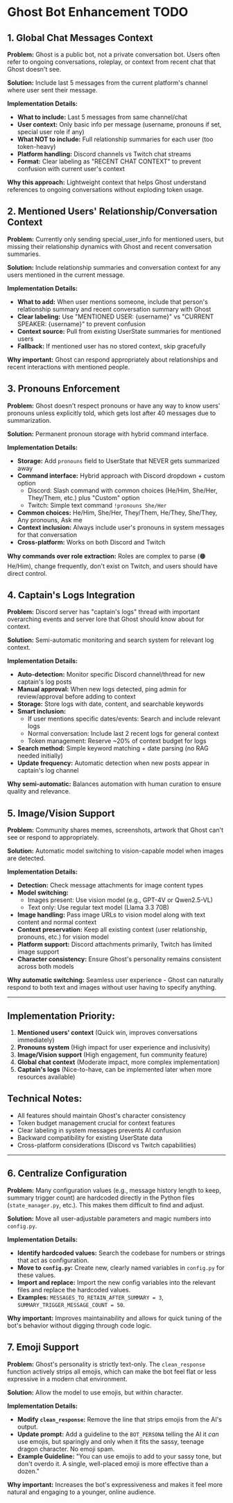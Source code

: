 # Ghost Bot Enhancement TODO

## 1. Global Chat Messages Context

**Problem:** Ghost is a public bot, not a private conversation bot. Users often refer to ongoing conversations, roleplay, or context from recent chat that Ghost doesn't see.

**Solution:** Include last 5 messages from the current platform's channel where user sent their message.

**Implementation Details:**

- **What to include:** Last 5 messages from same channel/chat
- **User context:** Only basic info per message (username, pronouns if set, special user role if any)
- **What NOT to include:** Full relationship summaries for each user (too token-heavy)
- **Platform handling:** Discord channels vs Twitch chat streams
- **Format:** Clear labeling as "RECENT CHAT CONTEXT" to prevent confusion with current user's context

**Why this approach:** Lightweight context that helps Ghost understand references to ongoing conversations without exploding token usage.

## 2. Mentioned Users' Relationship/Conversation Context

**Problem:** Currently only sending special_user_info for mentioned users, but missing their relationship dynamics with Ghost and recent conversation summaries.

**Solution:** Include relationship summaries and conversation context for any users mentioned in the current message.

**Implementation Details:**

- **What to add:** When user mentions someone, include that person's relationship summary and recent conversation summary with Ghost
- **Clear labeling:** Use "MENTIONED USER: {username}" vs "CURRENT SPEAKER: {username}" to prevent confusion
- **Context source:** Pull from existing UserState summaries for mentioned users
- **Fallback:** If mentioned user has no stored context, skip gracefully

**Why important:** Ghost can respond appropriately about relationships and recent interactions with mentioned people.

## 3. Pronouns Enforcement

**Problem:** Ghost doesn't respect pronouns or have any way to know users' pronouns unless explicitly told, which gets lost after 40 messages due to summarization.

**Solution:** Permanent pronoun storage with hybrid command interface.

**Implementation Details:**

- **Storage:** Add `pronouns` field to UserState that NEVER gets summarized away
- **Command interface:** Hybrid approach with Discord dropdown + custom option
  - Discord: Slash command with common choices (He/Him, She/Her, They/Them, etc.) plus "Custom" option
  - Twitch: Simple text command `!pronouns She/Her`
- **Common choices:** He/Him, She/Her, They/Them, He/They, She/They, Any pronouns, Ask me
- **Context inclusion:** Always include user's pronouns in system messages for that conversation
- **Cross-platform:** Works on both Discord and Twitch

**Why commands over role extraction:** Roles are complex to parse (🟠 He/Him), change frequently, don't exist on Twitch, and users should have direct control.

## 4. Captain's Logs Integration

**Problem:** Discord server has "captain's logs" thread with important overarching events and server lore that Ghost should know about for context.

**Solution:** Semi-automatic monitoring and search system for relevant log context.

**Implementation Details:**

- **Auto-detection:** Monitor specific Discord channel/thread for new captain's log posts
- **Manual approval:** When new logs detected, ping admin for review/approval before adding to context
- **Storage:** Store logs with date, content, and searchable keywords
- **Smart inclusion:**
  - If user mentions specific dates/events: Search and include relevant logs
  - Normal conversation: Include last 2 recent logs for general context
  - Token management: Reserve ~20% of context budget for logs
- **Search method:** Simple keyword matching + date parsing (no RAG needed initially)
- **Update frequency:** Automatic detection when new posts appear in captain's log channel

**Why semi-automatic:** Balances automation with human curation to ensure quality and relevance.

## 5. Image/Vision Support

**Problem:** Community shares memes, screenshots, artwork that Ghost can't see or respond to appropriately.

**Solution:** Automatic model switching to vision-capable model when images are detected.

**Implementation Details:**

- **Detection:** Check message attachments for image content types
- **Model switching:**
  - Images present: Use vision model (e.g., GPT-4V or Qwen2.5-VL)
  - Text only: Use regular text model (Llama 3.3 70B)
- **Image handling:** Pass image URLs to vision model along with text content and normal context
- **Context preservation:** Keep all existing context (user relationship, pronouns, etc.) for vision model
- **Platform support:** Discord attachments primarily, Twitch has limited image support
- **Character consistency:** Ensure Ghost's personality remains consistent across both models

**Why automatic switching:** Seamless user experience - Ghost can naturally respond to both text and images without user having to specify anything.

---

## Implementation Priority:

1. **Mentioned users' context** (Quick win, improves conversations immediately)
2. **Pronouns system** (High impact for user experience and inclusivity)
3. **Image/Vision support** (High engagement, fun community feature)
4. **Global chat context** (Moderate impact, more complex implementation)
5. **Captain's logs** (Nice-to-have, can be implemented later when more resources available)

## Technical Notes:

- All features should maintain Ghost's character consistency
- Token budget management crucial for context features
- Clear labeling in system messages prevents AI confusion
- Backward compatibility for existing UserState data
- Cross-platform considerations (Discord vs Twitch capabilities)

---

## 6. Centralize Configuration

**Problem:** Many configuration values (e.g., message history length to keep, summary trigger count) are hardcoded directly in the Python files (`state_manager.py`, etc.). This makes them difficult to find and adjust.

**Solution:** Move all user-adjustable parameters and magic numbers into `config.py`.

**Implementation Details:**

- **Identify hardcoded values:** Search the codebase for numbers or strings that act as configuration.
- **Move to `config.py`:** Create new, clearly named variables in `config.py` for these values.
- **Import and replace:** Import the new config variables into the relevant files and replace the hardcoded values.
- **Examples:** `MESSAGES_TO_RETAIN_AFTER_SUMMARY = 3`, `SUMMARY_TRIGGER_MESSAGE_COUNT = 50`.

**Why important:** Improves maintainability and allows for quick tuning of the bot's behavior without digging through code logic.

## 7. Emoji Support

**Problem:** Ghost's personality is strictly text-only. The `clean_response` function actively strips all emojis, which can make the bot feel flat or less expressive in a modern chat environment.

**Solution:** Allow the model to use emojis, but within character.

**Implementation Details:**

- **Modify `clean_response`:** Remove the line that strips emojis from the AI's output.
- **Update prompt:** Add a guideline to the `BOT_PERSONA` telling the AI it *can* use emojis, but sparingly and only when it fits the sassy, teenage dragon character. No emoji spam.
- **Example Guideline:** "You can use emojis to add to your sassy tone, but don't overdo it. A single, well-placed emoji is more effective than a dozen."

**Why important:** Increases the bot's expressiveness and makes it feel more natural and engaging to a younger, online audience.
